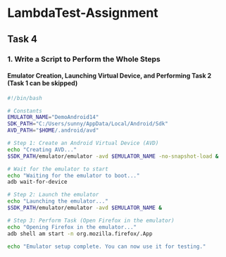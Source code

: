 # LambdaTest-Assignment

## Task 4

### 1. Write a Script to Perform the Whole Steps

#### Emulator Creation, Launching Virtual Device, and Performing Task 2 (Task 1 can be skipped)

```bash
#!/bin/bash

# Constants
EMULATOR_NAME="DemoAndroid14"
SDK_PATH="C:/Users/sunny/AppData/Local/Android/Sdk"
AVD_PATH="$HOME/.android/avd"

# Step 1: Create an Android Virtual Device (AVD)
echo "Creating AVD..."
$SDK_PATH/emulator/emulator -avd $EMULATOR_NAME -no-snapshot-load &

# Wait for the emulator to start
echo "Waiting for the emulator to boot..."
adb wait-for-device

# Step 2: Launch the emulator
echo "Launching the emulator..."
$SDK_PATH/emulator/emulator -avd $EMULATOR_NAME &

# Step 3: Perform Task (Open Firefox in the emulator)
echo "Opening Firefox in the emulator..."
adb shell am start -n org.mozilla.firefox/.App

echo "Emulator setup complete. You can now use it for testing."
